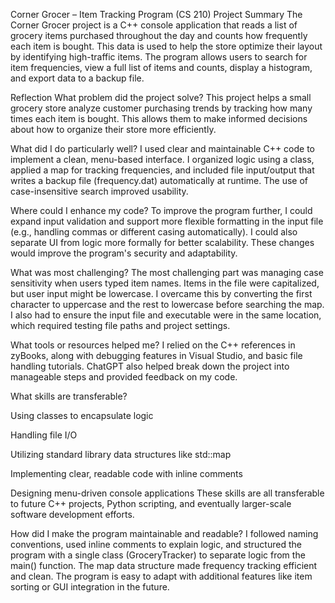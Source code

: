 Corner Grocer – Item Tracking Program (CS 210)
Project Summary
The Corner Grocer project is a C++ console application that reads a list of grocery items purchased throughout the day and counts how frequently each item is bought. This data is used to help the store optimize their layout by identifying high-traffic items. The program allows users to search for item frequencies, view a full list of items and counts, display a histogram, and export data to a backup file.

Reflection
What problem did the project solve?
This project helps a small grocery store analyze customer purchasing trends by tracking how many times each item is bought. This allows them to make informed decisions about how to organize their store more efficiently.

What did I do particularly well?
I used clear and maintainable C++ code to implement a clean, menu-based interface. I organized logic using a class, applied a map for tracking frequencies, and included file input/output that writes a backup file (frequency.dat) automatically at runtime. The use of case-insensitive search improved usability.

Where could I enhance my code?
To improve the program further, I could expand input validation and support more flexible formatting in the input file (e.g., handling commas or different casing automatically). I could also separate UI from logic more formally for better scalability. These changes would improve the program's security and adaptability.

What was most challenging?
The most challenging part was managing case sensitivity when users typed item names. Items in the file were capitalized, but user input might be lowercase. I overcame this by converting the first character to uppercase and the rest to lowercase before searching the map. I also had to ensure the input file and executable were in the same location, which required testing file paths and project settings.

What tools or resources helped me?
I relied on the C++ references in zyBooks, along with debugging features in Visual Studio, and basic file handling tutorials. ChatGPT also helped break down the project into manageable steps and provided feedback on my code.

What skills are transferable?

Using classes to encapsulate logic

Handling file I/O

Utilizing standard library data structures like std::map

Implementing clear, readable code with inline comments

Designing menu-driven console applications
These skills are all transferable to future C++ projects, Python scripting, and eventually larger-scale software development efforts.

How did I make the program maintainable and readable?
I followed naming conventions, used inline comments to explain logic, and structured the program with a single class (GroceryTracker) to separate logic from the main() function. The map data structure made frequency tracking efficient and clean. The program is easy to adapt with additional features like item sorting or GUI integration in the future.
